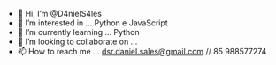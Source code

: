 - 👋 Hi, I’m @D4nielS4les
- 👀 I’m interested in ...  Python e JavaScript
- 🌱 I’m currently learning ... Python      
- 💞️ I’m looking to collaborate on ...
- 📫 How to reach me ...  dsr.daniel.sales@gmail.com // 85 988577274

<!---
D4nielS4les/D4nielS4les is a ✨ special ✨ repository because its `README.md` (this file) appears on your GitHub profile.
You can click the Preview link to take a look at your changes.
--->
